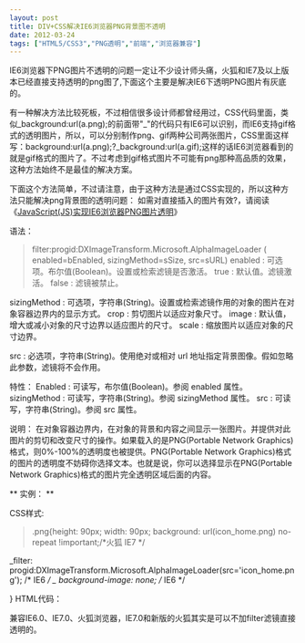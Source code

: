 ```yaml
---
layout: post
title: DIV+CSS解决IE6浏览器PNG背景图不透明		
date: 2012-03-24
tags: ["HTML5/CSS3","PNG透明","前端","浏览器兼容"]
---
```


IE6浏览器下PNG图片不透明的问题一定让不少设计师头痛，火狐和IE7及以上版本已经直接支持透明的png图了,下面这个主要是解决IE6下透明PNG图片有灰底的。

有一种解决方法比较死板，不过相信很多设计师都曾经用过，CSS代码里面，类似_background:url(a.png);的前面带"_"的代码只有IE6可以识别，而IE6支持gif格式的透明图片，所以，可以分别制作png、gif两种公司两张图片，CSS里面这样写：background:url(a.png);?_background:url(a.gif);这样的话IE6浏览器看到的就是gif格式的图片了。不过考虑到gif格式图片不可能有png那种高品质的效果，这种方法始终不是最佳的解决方案。

下面这个方法简单，不过请注意，由于这种方法是通过CSS实现的，所以这种方法只能解决png背景图的透明问题：
如需对直接插入的图片有效?，请阅读《<a title="JavaScript(JS)实现IE6浏览器PNG图片透明" href="http://www.saqqdy.com/web-design/javascript-js-realize-ie6-browser-png-image-transparent" target="_blank" rel="noopener noreferrer">JavaScript(JS)实现IE6浏览器PNG图片透明</a>》

语法：
> filter:progid:DXImageTransform.Microsoft.AlphaImageLoader ( enabled=bEnabled, sizingMethod=sSize, src=sURL)
enabled : 可选项。布尔值(Boolean)。设置或检索滤镜是否激活。
true : 默认值。滤镜激活。
false : 滤镜被禁止。

sizingMethod : 可选项，字符串(String)。设置或检索滤镜作用的对象的图片在对象容器边界内的显示方式。
crop : 剪切图片以适应对象尺寸。
image : 默认值，增大或减小对象的尺寸边界以适应图片的尺寸。
scale : 缩放图片以适应对象的尺寸边界。

src : 必选项，字符串(String)。使用绝对或相对 url 地址指定背景图像。假如忽略此参数，滤镜将不会作用。

特性：
Enabled : 可读写，布尔值(Boolean)。参阅 enabled 属性。
sizingMethod : 可读写，字符串(String)。参阅 sizingMethod 属性。
src : 可读写，字符串(String)。参阅 src 属性。

说明：
在对象容器边界内，在对象的背景和内容之间显示一张图片。并提供对此图片的剪切和改变尺寸的操作。如果载入的是PNG(Portable Network Graphics)格式，则0%-100%的透明度也被提供。PNG(Portable Network Graphics)格式的图片的透明度不妨碍你选择文本。也就是说，你可以选择显示在PNG(Portable Network Graphics)格式的图片完全透明区域后面的内容。

** 实例： **

CSS样式:
> .png{height: 90px;
width: 90px;
background: url(icon_home.png) no-repeat !important;/*火狐 IE7 */

_filter: progid:DXImageTransform.Microsoft.AlphaImageLoader(src='icon_home.png'); /* IE6 */
_ background-image: none; /* IE6 */

}
HTML代码：
> <div class="png"></div>
兼容IE6.0、IE7.0、火狐浏览器，IE7.0和新版的火狐其实是可以不加filter滤镜直接透明的。

&nbsp;		